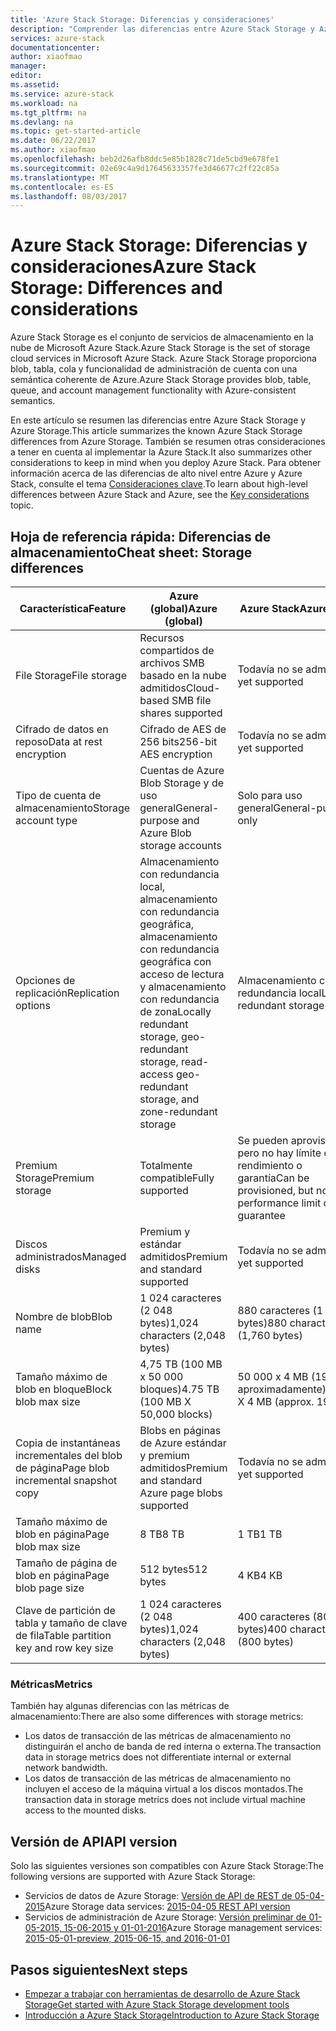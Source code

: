 ```yaml
---
title: 'Azure Stack Storage: Diferencias y consideraciones'
description: "Comprender las diferencias entre Azure Stack Storage y Azure Storage, junto con las consideraciones de implementación de Azure Stack."
services: azure-stack
documentationcenter: 
author: xiaofmao
manager: 
editor: 
ms.assetid: 
ms.service: azure-stack
ms.workload: na
ms.tgt_pltfrm: na
ms.devlang: na
ms.topic: get-started-article
ms.date: 06/22/2017
ms.author: xiaofmao
ms.openlocfilehash: beb2d26afb8ddc5e85b1828c71de5cbd9e678fe1
ms.sourcegitcommit: 02e69c4a9d17645633357fe3d46677c2ff22c85a
ms.translationtype: MT
ms.contentlocale: es-ES
ms.lasthandoff: 08/03/2017
---
```

# <a name="azure-stack-storage-differences-and-considerations"></a><span data-ttu-id="81764-103">Azure Stack Storage: Diferencias y consideraciones</span><span class="sxs-lookup"><span data-stu-id="81764-103">Azure Stack Storage: Differences and considerations</span></span>
<span data-ttu-id="81764-104">Azure Stack Storage es el conjunto de servicios de almacenamiento en la nube de Microsoft Azure Stack.</span><span class="sxs-lookup"><span data-stu-id="81764-104">Azure Stack Storage is the set of storage cloud services in Microsoft Azure Stack.</span></span> <span data-ttu-id="81764-105">Azure Stack Storage proporciona blob, tabla, cola y funcionalidad de administración de cuenta con una semántica coherente de Azure.</span><span class="sxs-lookup"><span data-stu-id="81764-105">Azure Stack Storage provides blob, table, queue, and account management functionality with Azure-consistent semantics.</span></span>

<span data-ttu-id="81764-106">En este artículo se resumen las diferencias entre Azure Stack Storage y Azure Storage.</span><span class="sxs-lookup"><span data-stu-id="81764-106">This article summarizes the known Azure Stack Storage differences from Azure Storage.</span></span> <span data-ttu-id="81764-107">También se resumen otras consideraciones a tener en cuenta al implementar la Azure Stack.</span><span class="sxs-lookup"><span data-stu-id="81764-107">It also summarizes other considerations to keep in mind when you deploy Azure Stack.</span></span> <span data-ttu-id="81764-108">Para obtener información acerca de las diferencias de alto nivel entre Azure y Azure Stack, consulte el tema [Consideraciones clave](azure-stack-considerations.md).</span><span class="sxs-lookup"><span data-stu-id="81764-108">To learn about high-level differences between Azure Stack and Azure, see the [Key considerations](azure-stack-considerations.md) topic.</span></span>

## <a name="cheat-sheet-storage-differences"></a><span data-ttu-id="81764-109">Hoja de referencia rápida: Diferencias de almacenamiento</span><span class="sxs-lookup"><span data-stu-id="81764-109">Cheat sheet: Storage differences</span></span>

| <span data-ttu-id="81764-110">Característica</span><span class="sxs-lookup"><span data-stu-id="81764-110">Feature</span></span> | <span data-ttu-id="81764-111">Azure (global)</span><span class="sxs-lookup"><span data-stu-id="81764-111">Azure (global)</span></span> | <span data-ttu-id="81764-112">Azure Stack</span><span class="sxs-lookup"><span data-stu-id="81764-112">Azure Stack</span></span> |
| --- | --- | --- |
|<span data-ttu-id="81764-113">File Storage</span><span class="sxs-lookup"><span data-stu-id="81764-113">File storage</span></span>|<span data-ttu-id="81764-114">Recursos compartidos de archivos SMB basado en la nube admitidos</span><span class="sxs-lookup"><span data-stu-id="81764-114">Cloud-based SMB file shares supported</span></span>|<span data-ttu-id="81764-115">Todavía no se admite</span><span class="sxs-lookup"><span data-stu-id="81764-115">Not yet supported</span></span>
|<span data-ttu-id="81764-116">Cifrado de datos en reposo</span><span class="sxs-lookup"><span data-stu-id="81764-116">Data at rest encryption</span></span>|<span data-ttu-id="81764-117">Cifrado de AES de 256 bits</span><span class="sxs-lookup"><span data-stu-id="81764-117">256-bit AES encryption</span></span>|<span data-ttu-id="81764-118">Todavía no se admite</span><span class="sxs-lookup"><span data-stu-id="81764-118">Not yet supported</span></span>
|<span data-ttu-id="81764-119">Tipo de cuenta de almacenamiento</span><span class="sxs-lookup"><span data-stu-id="81764-119">Storage account type</span></span>|<span data-ttu-id="81764-120">Cuentas de Azure Blob Storage y de uso general</span><span class="sxs-lookup"><span data-stu-id="81764-120">General-purpose and Azure Blob storage accounts</span></span>|<span data-ttu-id="81764-121">Solo para uso general</span><span class="sxs-lookup"><span data-stu-id="81764-121">General-purpose only</span></span>
|<span data-ttu-id="81764-122">Opciones de replicación</span><span class="sxs-lookup"><span data-stu-id="81764-122">Replication options</span></span>|<span data-ttu-id="81764-123">Almacenamiento con redundancia local, almacenamiento con redundancia geográfica, almacenamiento con redundancia geográfica con acceso de lectura y almacenamiento con redundancia de zona</span><span class="sxs-lookup"><span data-stu-id="81764-123">Locally redundant storage, geo-redundant storage, read-access geo-redundant storage, and zone-redundant storage</span></span>|<span data-ttu-id="81764-124">Almacenamiento con redundancia local</span><span class="sxs-lookup"><span data-stu-id="81764-124">Locally redundant storage</span></span>
|<span data-ttu-id="81764-125">Premium Storage</span><span class="sxs-lookup"><span data-stu-id="81764-125">Premium storage</span></span>|<span data-ttu-id="81764-126">Totalmente compatible</span><span class="sxs-lookup"><span data-stu-id="81764-126">Fully supported</span></span>|<span data-ttu-id="81764-127">Se pueden aprovisionar, pero no hay límite de rendimiento o garantía</span><span class="sxs-lookup"><span data-stu-id="81764-127">Can be provisioned, but no performance limit or guarantee</span></span>
|<span data-ttu-id="81764-128">Discos administrados</span><span class="sxs-lookup"><span data-stu-id="81764-128">Managed disks</span></span>|<span data-ttu-id="81764-129">Premium y estándar admitidos</span><span class="sxs-lookup"><span data-stu-id="81764-129">Premium and standard supported</span></span>|<span data-ttu-id="81764-130">Todavía no se admite</span><span class="sxs-lookup"><span data-stu-id="81764-130">Not yet supported</span></span>
|<span data-ttu-id="81764-131">Nombre de blob</span><span class="sxs-lookup"><span data-stu-id="81764-131">Blob name</span></span>|<span data-ttu-id="81764-132">1 024 caracteres (2 048 bytes)</span><span class="sxs-lookup"><span data-stu-id="81764-132">1,024 characters (2,048 bytes)</span></span>|<span data-ttu-id="81764-133">880 caracteres (1 760 bytes)</span><span class="sxs-lookup"><span data-stu-id="81764-133">880 characters (1,760 bytes)</span></span>
|<span data-ttu-id="81764-134">Tamaño máximo de blob en bloque</span><span class="sxs-lookup"><span data-stu-id="81764-134">Block blob max size</span></span>|<span data-ttu-id="81764-135">4,75 TB (100 MB x 50 000 bloques)</span><span class="sxs-lookup"><span data-stu-id="81764-135">4.75 TB (100 MB X 50,000 blocks)</span></span>|<span data-ttu-id="81764-136">50 000 x 4 MB (195 GB aproximadamente)</span><span class="sxs-lookup"><span data-stu-id="81764-136">50,000 X 4 MB (approx. 195 GB)</span></span>
|<span data-ttu-id="81764-137">Copia de instantáneas incrementales del blob de página</span><span class="sxs-lookup"><span data-stu-id="81764-137">Page blob incremental snapshot copy</span></span>|<span data-ttu-id="81764-138">Blobs en páginas de Azure estándar y premium admitidos</span><span class="sxs-lookup"><span data-stu-id="81764-138">Premium and standard Azure page blobs supported</span></span>|<span data-ttu-id="81764-139">Todavía no se admite</span><span class="sxs-lookup"><span data-stu-id="81764-139">Not yet supported</span></span>
|<span data-ttu-id="81764-140">Tamaño máximo de blob en página</span><span class="sxs-lookup"><span data-stu-id="81764-140">Page blob max size</span></span>|<span data-ttu-id="81764-141">8 TB</span><span class="sxs-lookup"><span data-stu-id="81764-141">8 TB</span></span>|<span data-ttu-id="81764-142">1 TB</span><span class="sxs-lookup"><span data-stu-id="81764-142">1 TB</span></span>
|<span data-ttu-id="81764-143">Tamaño de página de blob en página</span><span class="sxs-lookup"><span data-stu-id="81764-143">Page blob page size</span></span>|<span data-ttu-id="81764-144">512 bytes</span><span class="sxs-lookup"><span data-stu-id="81764-144">512 bytes</span></span>|<span data-ttu-id="81764-145">4 KB</span><span class="sxs-lookup"><span data-stu-id="81764-145">4 KB</span></span>
|<span data-ttu-id="81764-146">Clave de partición de tabla y tamaño de clave de fila</span><span class="sxs-lookup"><span data-stu-id="81764-146">Table partition key and row key size</span></span>|<span data-ttu-id="81764-147">1 024 caracteres (2 048 bytes)</span><span class="sxs-lookup"><span data-stu-id="81764-147">1,024 characters (2,048 bytes)</span></span>|<span data-ttu-id="81764-148">400 caracteres (800 bytes)</span><span class="sxs-lookup"><span data-stu-id="81764-148">400 characters (800 bytes)</span></span>

### <a name="metrics"></a><span data-ttu-id="81764-149">Métricas</span><span class="sxs-lookup"><span data-stu-id="81764-149">Metrics</span></span>
<span data-ttu-id="81764-150">También hay algunas diferencias con las métricas de almacenamiento:</span><span class="sxs-lookup"><span data-stu-id="81764-150">There are also some differences with storage metrics:</span></span>
* <span data-ttu-id="81764-151">Los datos de transacción de las métricas de almacenamiento no distinguirán el ancho de banda de red interna o externa.</span><span class="sxs-lookup"><span data-stu-id="81764-151">The transaction data in storage metrics does not differentiate internal or external network bandwidth.</span></span>
* <span data-ttu-id="81764-152">Los datos de transacción de las métricas de almacenamiento no incluyen el acceso de la máquina virtual a los discos montados.</span><span class="sxs-lookup"><span data-stu-id="81764-152">The transaction data in storage metrics does not include virtual machine access to the mounted disks.</span></span>

## <a name="api-version"></a><span data-ttu-id="81764-153">Versión de API</span><span class="sxs-lookup"><span data-stu-id="81764-153">API version</span></span>
<span data-ttu-id="81764-154">Solo las siguientes versiones son compatibles con Azure Stack Storage:</span><span class="sxs-lookup"><span data-stu-id="81764-154">The following versions are supported with Azure Stack Storage:</span></span>

* <span data-ttu-id="81764-155">Servicios de datos de Azure Storage: [Versión de API de REST de 05-04-2015](https://docs.microsoft.com/en-us/rest/api/storageservices/Version-2015-04-05?redirectedfrom=MSDN)</span><span class="sxs-lookup"><span data-stu-id="81764-155">Azure Storage data services: [2015-04-05 REST API version](https://docs.microsoft.com/en-us/rest/api/storageservices/Version-2015-04-05?redirectedfrom=MSDN)</span></span>
* <span data-ttu-id="81764-156">Servicios de administración de Azure Storage: [ Versión preliminar de 01-05-2015, 15-06-2015 y 01-01-2016](https://docs.microsoft.com/en-us/rest/api/storagerp/?redirectedfrom=MSDN)</span><span class="sxs-lookup"><span data-stu-id="81764-156">Azure Storage management services: [2015-05-01-preview, 2015-06-15, and 2016-01-01](https://docs.microsoft.com/en-us/rest/api/storagerp/?redirectedfrom=MSDN)</span></span> 

## <a name="next-steps"></a><span data-ttu-id="81764-157">Pasos siguientes</span><span class="sxs-lookup"><span data-stu-id="81764-157">Next steps</span></span>

* [<span data-ttu-id="81764-158">Empezar a trabajar con herramientas de desarrollo de Azure Stack Storage</span><span class="sxs-lookup"><span data-stu-id="81764-158">Get started with Azure Stack Storage development tools</span></span>](azure-stack-storage-dev.md)
* [<span data-ttu-id="81764-159">Introducción a Azure Stack Storage</span><span class="sxs-lookup"><span data-stu-id="81764-159">Introduction to Azure Stack Storage</span></span>](azure-stack-storage-overview.md)

